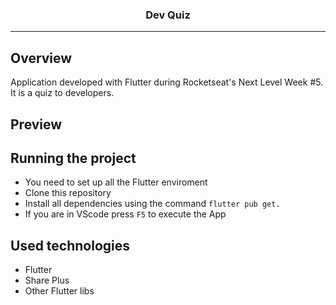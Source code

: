 <p align="center">
  <h3 align="center">Dev Quiz</h3>
</p>

---

## Overview

Application developed with Flutter during Rocketseat's Next Level Week #5. It is a quiz to developers.

## Preview

## Running the project

- You need to set up all the Flutter enviroment
- Clone this repository
- Install all dependencies using the command `flutter pub get.`
- If you are in VScode press `F5` to execute the App

## Used technologies

- Flutter
- Share Plus
- Other Flutter libs
